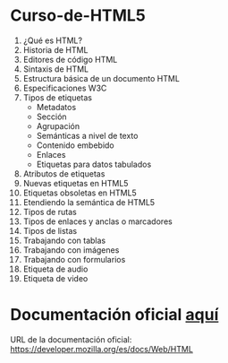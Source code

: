 # Curso-de-HTML5

01. ¿Qué es HTML?
02. Historia de HTML
03. Editores de código HTML
04. Sintaxis de HTML
05. Estructura básica de un documento HTML
06. Especificaciones W3C
07. Tipos de etiquetas
    - Metadatos
    - Sección
    - Agrupación
    - Semánticas a nivel de texto
    - Contenido embebido
    - Enlaces
    - Etiquetas para datos tabulados
08. Atributos de etiquetas
09. Nuevas etiquetas en HTML5
10. Etiquetas obsoletas en HTML5
11. Etendiendo la semántica de HTML5
12. Tipos de rutas
13. Tipos de enlaces y anclas o marcadores
14. Tipos de listas
15. Trabajando con tablas
16. Trabajando con imágenes
17. Trabajando con formularios
18. Etiqueta de audio
19. Etiqueta de video

# Documentación oficial [aquí](https://developer.mozilla.org/es/docs/Web/HTML)

URL de la documentación oficial: https://developer.mozilla.org/es/docs/Web/HTML

